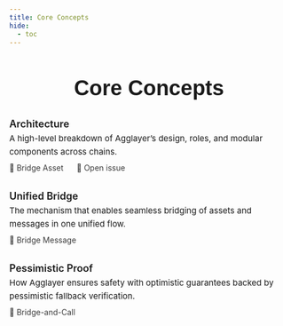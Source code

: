 ```yaml
---
title: Core Concepts
hide:
  - toc
---
```


<h1 style="text-align: center; font-size: 38px; font-weight: 700; font-family: 'Inter Tight', sans-serif;">
  Core Concepts
</h1>

<div style="display: flex; flex-direction: column; gap: 2rem; max-width: 800px; margin: 2rem auto 0;">

  <!-- Concept 1 -->
  <div style="display: flex; flex-direction: column;">
    <a href="/agglayer/core-concepts/architecture/" style="font-weight: 600; font-size: 18px; color: var(--blue); text-decoration: none;">
      Architecture
    </a>
    <p style="margin: 4px 0 8px; font-size: 15px; line-height: 1.6;">
      A high-level breakdown of Agglayer’s design, roles, and modular components across chains.
    </p>
    <div style="display: flex; gap: 1.5rem; font-size: 14px; opacity: 0.85;">
      <a href="/agglayer/get-started/bridge-assets/" style="text-decoration: none;">🧰 Bridge Asset</a>
      <a href="https://github.com/agglayer/agglayer-docs/issues" target="_blank" style="text-decoration: none;">📝 Open issue</a>
    </div>
  </div>

  <!-- Concept 2 -->
  <div style="display: flex; flex-direction: column;">
    <a href="/agglayer/core-concepts/unified-bridge/" style="font-weight: 600; font-size: 18px; color: var(--blue); text-decoration: none;">
      Unified Bridge
    </a>
    <p style="margin: 4px 0 8px; font-size: 15px; line-height: 1.6;">
      The mechanism that enables seamless bridging of assets and messages in one unified flow.
    </p>
    <div style="display: flex; gap: 1.5rem; font-size: 14px; opacity: 0.85;">
      <a href="/agglayer/how-to/call-contract/" style="text-decoration: none;">🧰 Bridge Message</a>
    </div>
  </div>

  <!-- Concept 3 -->
  <div style="display: flex; flex-direction: column;">
    <a href="/agglayer/core-concepts/pessimistic-proof/" style="font-weight: 600; font-size: 18px; color: var(--blue); text-decoration: none;">
      Pessimistic Proof
    </a>
    <p style="margin: 4px 0 8px; font-size: 15px; line-height: 1.6;">
      How Agglayer ensures safety with optimistic guarantees backed by pessimistic fallback verification.
    </p>
    <div style="display: flex; gap: 1.5rem; font-size: 14px; opacity: 0.85;">
      <a href="/agglayer/how-to/transfer-and-call/" style="text-decoration: none;">🧰 Bridge-and-Call</a>
    </div>
  </div>

</div>
